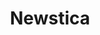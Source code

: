 ---
description: 界面有些新意的新闻阅读器。
layout: post
results:
- primaryGenreName: News
  version: '1.0.0'
  artworkUrl100: http://a1814.phobos.apple.com/us/r30/Purple4/v4/8c/17/07/8c1707ca-cf54-6de9-60ba-e8de2817a9e6/mzl.xzzloelf.jpg
  trackViewUrl: https://itunes.apple.com/cn/app/newstica/id845079888?mt=8&uo=4
  artworkUrl60: http://a675.phobos.apple.com/us/r30/Purple4/v4/4c/0a/12/4c0a121c-0e71-4688-b42f-12e56e2a7112/icon.png
  minimumOsVersion: '6.0'
  sellerName: Jesu Consulting Inc.
  supportedDevices:
  - iPhone5c
  - iPadFourthGen4G
  - iPadMini
  - iPadFourthGen
  - iPadMini4G
  - iPhone5s
  - iPhone-3GS
  - iPad23G
  - iPodTouchourthGen
  - iPodTouchFifthGen
  - iPad2Wifi
  - iPhone4S
  - iPhone4
  - iPadThirdGen4G
  - iPhone5
  - iPadThirdGen
  genres:
  - 新闻
  - 娱乐
  trackName: Newstica
  description: 'Newstica, a new application designed to put a vibrant spin
    on the traditional (and tiresome) approach to news, is on a mission to
    help people become better informed and more engaged with their world in
    less time. The app pulls news stories from hundreds of sources around
    the world, ensuring diverse, new, and unexpected content all the time.


    Key features:

    • Different News Every Time, you will never see repeated stories.

    • More than 5,000 news sources that content is downloaded from.

    • 15 different news categories to select and organize your home page.

    • Intelligent front page canvas allows to add more news stories without
    changing screens.

    • Synchronize your account and saved stories with Newstica on your phone
    and the main Newstica.com website.'
  price: 0
  trackId: 845079888
  releaseDate: '2014-09-13T10:50:38Z'
  screenshotUrls:
  - http://a4.mzstatic.com/us/r30/Purple3/v4/58/5f/98/585f9824-24ba-f63f-71fe-7f6fddc48ca7/screen1136x1136.jpeg
  - http://a3.mzstatic.com/us/r30/Purple1/v4/35/47/2b/35472be6-d6e2-6d31-3c4b-3d018335cb7a/screen1136x1136.jpeg
  - http://a4.mzstatic.com/us/r30/Purple4/v4/d9/5c/fe/d95cfe0c-953b-5942-1f00-a47e24fe8328/screen1136x1136.jpeg
  - http://a4.mzstatic.com/us/r30/Purple3/v4/fa/26/06/fa260648-d1a0-ae1e-1d96-ba11a28774a5/screen1136x1136.jpeg
  - http://a3.mzstatic.com/us/r30/Purple1/v4/e7/ab/3b/e7ab3bb8-ff32-7bda-d8c4-5ce0d744a4aa/screen1136x1136.jpeg
  artistViewUrl: https://itunes.apple.com/cn/artist/newstica/id845079891?uo=4
  primaryGenreId: 6009
  kind: software
  fileSizeBytes: '3972456'
  bundleId: com.jesus.newstica
  sellerUrl: http://www.newstica.com
  trackContentRating: 17+
  artistName: Newstica
  trackCensoredName: Newstica
  isGameCenterEnabled: false
  contentAdvisoryRating: 17+
  languageCodesISO2A:
  - EN
  - DE
  features:
  - iosUniversal
  wrapperType: software
  artworkUrl512: http://a1814.phobos.apple.com/us/r30/Purple4/v4/8c/17/07/8c1707ca-cf54-6de9-60ba-e8de2817a9e6/mzl.xzzloelf.jpg
  formattedPrice: 免费
  artistId: 845079891
  genreIds:
  - '6009'
  - '6016'
  currency: CNY
  ipadScreenshotUrls:
  - http://a4.mzstatic.com/us/r30/Purple4/v4/99/8f/76/998f7601-9c27-5ae5-159d-10c25f0e724d/screen480x480.jpeg
  - http://a4.mzstatic.com/us/r30/Purple5/v4/83/45/70/834570ba-54ca-eff0-c654-cc9e34dc2982/screen480x480.jpeg
  - http://a1.mzstatic.com/us/r30/Purple4/v4/aa/7e/6f/aa7e6f34-0d5b-1c05-cc3b-8a8e0ce8bec9/screen480x480.jpeg
  - http://a4.mzstatic.com/us/r30/Purple1/v4/4d/df/e9/4ddfe949-081d-3716-1a20-8616043c781a/screen480x480.jpeg
  - http://a1.mzstatic.com/us/r30/Purple4/v4/30/e2/05/30e205ed-05a0-7522-6490-63e9390c8779/screen480x480.jpeg
category: 新闻
tags: tag1
resultCount: 1
title: Newstica

---